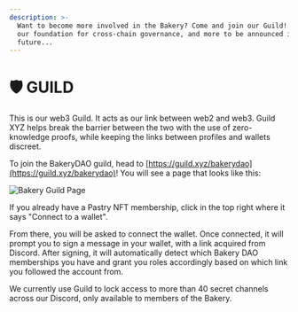 ```yaml
---
description: >-
  Want to become more involved in the Bakery? Come and join our Guild! This is
  our foundation for cross-chain governance, and more to be announced in the
  future...
---
```


# 🛡 GUILD

This is our web3 Guild. It acts as our link between web2 and web3. Guild XYZ helps break the barrier between the two with the use of zero-knowledge proofs, while keeping the links between profiles and wallets discreet.&#x20;

To join the BakeryDAO guild, head to [https://guild.xyz/bakerydao](https://guild.xyz/bakerydao)! You will see a page that looks like this:

![Bakery Guild Page](../../.gitbook/assets/chrome\_WgoXzokZ4Z.png)

If you already have a Pastry NFT membership, click in the top right where it says "Connect to a wallet".

From there, you will be asked to connect the wallet. Once connected, it will prompt you to sign a message in your wallet, with a link acquired from Discord. After signing, it will automatically detect which Bakery DAO memberships you have and grant you roles accordingly based on which link you followed the account from.

We currently use Guild to lock access to more than 40 secret channels across our Discord, only available to members of the Bakery.
